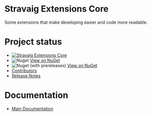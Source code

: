 # Stravaig Extensions Core

Some extensions that make developing easier and code more readable.

# Project status

* [![Stravaig Extensions Core](https://github.com/Stravaig-Projects/Stravaig.Extensions.Core/actions/workflows/build.yml/badge.svg)](https://github.com/Stravaig-Projects/Stravaig.Extensions.Core/actions/workflows/build.yml)
* ![Nuget](https://img.shields.io/nuget/v/Stravaig.Extensions.Core?color=004880&label=nuget%20stable&logo=nuget) [View on NuGet](https://www.nuget.org/packages/Stravaig.Extensions.Core)
* ![Nuget (with prereleases)](https://img.shields.io/nuget/vpre/Stravaig.Extensions.Core?color=ffffff&label=nuget%20latest&logo=nuget) [View on NuGet](https://www.nuget.org/packages/Stravaig.Extensions.Core)
* [Contributors](https://stravaig-projects.github.io/Stravaig.Extensions.Core/contributors.html)
* [Release Notes](https://stravaig-projects.github.io/Stravaig.Extensions.Core/release-notes/)

# Documentation

* [Main Documentation](https://stravaig-projects.github.io/Stravaig.Extensions.Core/)